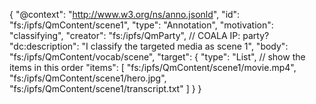 {
  "@context": "http://www.w3.org/ns/anno.jsonld",
  "id": "fs:/ipfs/QmContent/scene1",
  "type": "Annotation",
  "motivation": "classifying",
  "creator": "fs:/ipfs/QmParty", // COALA IP: party?
  "dc:description": "I classify the targeted media as scene 1",
  "body": "fs:/ipfs/QmContent/vocab/scene",
  "target": {
    "type": "List", // show the items in this order
    "items": [
      "fs:/ipfs/QmContent/scene1/movie.mp4",
      "fs:/ipfs/QmContent/scene1/hero.jpg",
      "fs:/ipfs/QmContent/scene1/transcript.txt"
    ]
  }
}